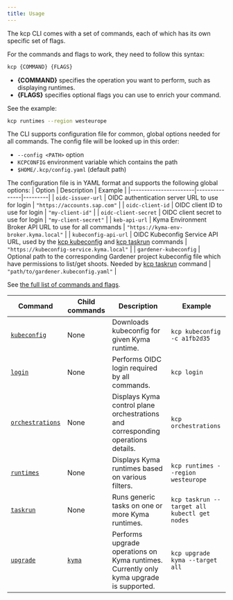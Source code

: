 ```yaml
---
title: Usage
---
```


The kcp CLI comes with a set of commands, each of which has its own specific set of flags.

For the commands and flags to work, they need to follow this syntax:

```bash
kcp {COMMAND} {FLAGS}
```

- **{COMMAND}** specifies the operation you want to perform, such as displaying runtimes.
- **{FLAGS}** specifies optional flags you can use to enrich your command.

See the example:

```bash
kcp runtimes --region westeurope
```

The CLI supports configuration file for common, global options needed for all commands. The config file will be looked up in this order:

  - `--config <PATH>` option
  - `KCPCONFIG` environment variable which contains the path
  - `$HOME/.kcp/config.yaml` (default path)

The configuration file is in YAML format and supports the following global options:
|     Option            |  Description  | Example |
|-----------------------|---------------|---------|
| `oidc-issuer-url`     | OIDC authentication server URL to use for login | `"https://accounts.sap.com"` |
| `oidc-client-id`      | OIDC client ID to use for login | `"my-client-id"` |
| `oidc-client-secret`  | OIDC client secret to use for login | `"my-client-secret"` |
| `keb-api-url`         | Kyma Environment Broker API URL to use for all commands | `"https://kyma-env-broker.kyma.local"` |
| `kubeconfig-api-url`  | OIDC Kubeconfig Service API URL, used by the [kcp kubeconfig](commands/kcp_kubeconfig.md) and [kcp taskrun](commands/kcp_taskrun.md) commands | `"https://kubeconfig-service.kyma.local"` |
| `gardener-kubeconfig` | Optional path to the corresponding Gardener project kubeconfig file which have permissions to list/get shoots. Needed by [kcp taskrun](commands/kcp_taskrun.md) command | `"path/to/gardener.kubeconfig.yaml"` |

See [the full list of commands and flags](commands/kcp.md).

|     Command        | Child commands   |  Description  | Example |
|--------------------|----------------|---------------|---------|
| [`kubeconfig`](commands/kcp_kubeconfig.md) | None | Downloads kubeconfig for given Kyma runtime. | `kcp kubeconfig -c a1fb2d35` |
| [`login`](commands/kcp_login.md) | None | Performs OIDC login required by all commands. | `kcp login` |
| [`orchestrations`](commands/kcp_orchestrations.md) | None | Displays Kyma control plane orchestrations and corresponding operations details. | `kcp orchestrations` |
| [`runtimes`](commands/kcp_runtimes) | None | Displays Kyma runtimes based on various filters. | `kcp runtimes --region westeurope` |
| [`taskrun`](commands/kcp_taskrun.md) | None | Runs generic tasks on one or more Kyma runtimes. | `kcp taskrun --target all kubectl get nodes` |
| [`upgrade`](commands/kcp_upgrade.md) | [`kyma`](commands/kcp_upgrade_kyma.md) | Performs upgrade operations on Kyma runtimes. Currently only kyma upgrade is supported. | `kcp upgrade kyma --target all` |
